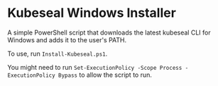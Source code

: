# Kubeseal Windows Installer

A simple PowerShell script that downloads the latest kubeseal CLI for Windows and adds it to the user's PATH.

To use, run `Install-Kubeseal.ps1`.

You might need to run `Set-ExecutionPolicy -Scope Process -ExecutionPolicy Bypass` to allow the script to run.